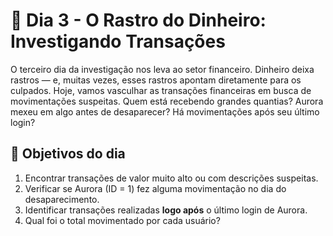 # 💸 Dia 3 - O Rastro do Dinheiro: Investigando Transações

O terceiro dia da investigação nos leva ao setor financeiro. Dinheiro deixa rastros — e, muitas vezes, esses rastros apontam diretamente para os culpados.
Hoje, vamos vasculhar as transações financeiras em busca de movimentações suspeitas. Quem está recebendo grandes quantias? Aurora mexeu em algo antes de desaparecer? Há movimentações após seu último login?

## 🎯 Objetivos do dia

1. Encontrar transações de valor muito alto ou com descrições suspeitas.
2. Verificar se Aurora (ID = 1) fez alguma movimentação no dia do desaparecimento.
3. Identificar transações realizadas **logo após** o último login de Aurora.
4. Qual foi o total movimentado por cada usuário?
